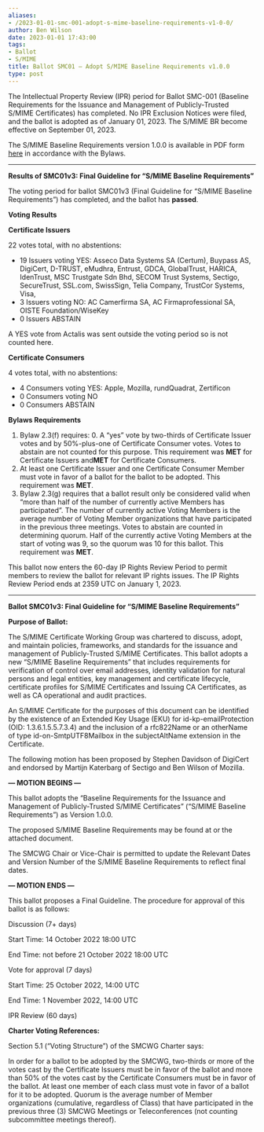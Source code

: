 ```yaml
---
aliases:
- /2023-01-01-smc-001-adopt-s-mime-baseline-requirements-v1-0-0/
author: Ben Wilson
date: 2023-01-01 17:43:00
tags:
- Ballot
- S/MIME
title: Ballot SMC01 – Adopt S/MIME Baseline Requirements v1.0.0
type: post
---
```


The Intellectual Property Review (IPR) period for Ballot SMC-001 (Baseline Requirements for the Issuance and Management of Publicly-Trusted S/MIME Certificates) has completed. No IPR Exclusion Notices were filed, and the ballot is adopted as of January 01, 2023. The S/MIME BR become effective on September 01, 2023.

The S/MIME Baseline Requirements version 1.0.0 is available in PDF form [here](/smime-br/) in accordance with the Bylaws.

______________________________________________________________________

**Results of SMC01v3: Final Guideline for “S/MIME Baseline Requirements”**

The voting period for ballot SMC01v3 (Final Guideline for “S/MIME Baseline Requirements”) has completed, and the ballot has **passed**.

**Voting Results**

**Certificate Issuers**

22 votes total, with no abstentions:

- 19 Issuers voting YES: Asseco Data Systems SA (Certum), Buypass AS, DigiCert, D-TRUST, eMudhra, Entrust, GDCA, GlobalTrust, HARICA, IdenTrust, MSC Trustgate Sdn Bhd, SECOM Trust Systems, Sectigo, SecureTrust, SSL.com, SwissSign, Telia Company, TrustCor Systems, Visa,
- 3 Issuers voting NO: AC Camerfirma SA, AC Firmaprofessional SA, OISTE Foundation/WiseKey
- 0 Issuers ABSTAIN

A YES vote from Actalis was sent outside the voting period so is not counted here.

**Certificate Consumers**

4 votes total, with no abstentions:

- 4 Consumers voting YES: Apple, Mozilla, rundQuadrat, Zertificon
- 0 Consumers voting NO
- 0 Consumers ABSTAIN

**Bylaws Requirements**

1. Bylaw 2.3(f) requires:
   0\. A “yes” vote by two-thirds of Certificate Issuer votes and by 50%-plus-one of Certificate Consumer votes. Votes to abstain are not counted for this purpose. This requirement was **MET** for Certificate Issuers and**MET** for Certificate Consumers.
1. At least one Certificate Issuer and one Certificate Consumer Member must vote in favor of a ballot for the ballot to be adopted. This requirement was **MET**.
1. Bylaw 2.3(g) requires that a ballot result only be considered valid when “more than half of the number of currently active Members has participated”. The number of currently active Voting Members is the average number of Voting Member organizations that have participated in the previous three meetings. Votes to abstain are counted in determining quorum. Half of the currently active Voting Members at the start of voting was 9, so the quorum was 10 for this ballot. This requirement was **MET**.

This ballot now enters the 60-day IP Rights Review Period to permit members to review the ballot for relevant IP rights issues. The IP Rights Review Period ends at 2359 UTC on January 1, 2023.

______________________________________________________________________

**Ballot SMC01v3: Final Guideline for “S/MIME Baseline Requirements”**

**Purpose of Ballot:**

The S/MIME Certificate Working Group was chartered to discuss, adopt, and maintain policies, frameworks, and standards for the issuance and management of Publicly-Trusted S/MIME Certificates. This ballot adopts a new “S/MIME Baseline Requirements” that includes requirements for verification of control over email addresses, identity validation for natural persons and legal entities, key management and certificate lifecycle, certificate profiles for S/MIME Certificates and Issuing CA Certificates, as well as CA operational and audit practices.

An S/MIME Certificate for the purposes of this document can be identified by the existence of an Extended Key Usage (EKU) for id-kp-emailProtection (OID: 1.3.6.1.5.5.7.3.4) and the inclusion of a rfc822Name or an otherName of type id-on-SmtpUTF8Mailbox in the subjectAltName extension in the Certificate.

The following motion has been proposed by Stephen Davidson of DigiCert and endorsed by Martijn Katerbarg of Sectigo and Ben Wilson of Mozilla.

**— MOTION BEGINS —**

This ballot adopts the “Baseline Requirements for the Issuance and Management of Publicly-Trusted S/MIME Certificates” (“S/MIME Baseline Requirements”) as Version 1.0.0.

The proposed S/MIME Baseline Requirements may be found at or the attached document.

The SMCWG Chair or Vice-Chair is permitted to update the Relevant Dates and Version Number of the S/MIME Baseline Requirements to reflect final dates.

**— MOTION ENDS —**

This ballot proposes a Final Guideline. The procedure for approval of this ballot is as follows:

Discussion (7+ days)

Start Time: 14 October 2022 18:00 UTC

End Time: not before 21 October 2022 18:00 UTC

Vote for approval (7 days)

Start Time: 25 October 2022, 14:00 UTC

End Time: 1 November 2022, 14:00 UTC

IPR Review (60 days)

**Charter Voting References:**

Section 5.1 (“Voting Structure”) of the SMCWG Charter says:

In order for a ballot to be adopted by the SMCWG, two-thirds or more of the votes cast by the Certificate Issuers must be in favor of the ballot and more than 50% of the votes cast by the Certificate Consumers must be in favor of the ballot. At least one member of each class must vote in favor of a ballot for it to be adopted. Quorum is the average number of Member organizations (cumulative, regardless of Class) that have participated in the previous three (3) SMCWG Meetings or Teleconferences (not counting subcommittee meetings thereof).